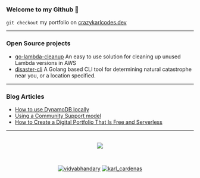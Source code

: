 ### Welcome to my Github 👾

`git checkout` my portfolio on [crazykarlcodes.dev](https://crazykarlcodes.dev/)

<table><tr>

---
### Open Source projects
<!-- projects starts -->
* [go-lambda-cleanup](https://github.com/karl-cardenas-coding/go-lambda-cleanup) An easy to use solution for cleaning up unused Lambda versions in AWS
* [disaster-cli](https://github.com/karl-cardenas-coding/disaster-cli) A Golang based CLI tool for determining natural catastrophe near you, or a location specified.
<!-- projects ends -->
---

### Blog Articles
<!-- blog starts -->
* [How to use DynamoDB locally](https://crazykarlcodes.dev/posts/2020/08/how-to-use-aws-dynamodb-locally/)
* [Using a Community Support model](https://engineering.statefarm.com/blog/community/)
* [How to Create a Digital Portfolio That Is Free and Serverless](https://crazykarlcodes.dev/posts/2020/07/how-to-create-a-digital-portfolio-that-is-free-and-serverless/)
<!-- blog ends -->
</tr>
<tr>
  
---
  
</tr></table>

<p align="center">
  <a href="https://github.com/karl-cardenas-coding/github-readme-stats">
    <img align="center" src="https://github-readme-stats.vercel.app/api?username=karl-cardenas-coding&show_icons=true&theme=radical" />
  </a>
</p>

<p></br></p>

<p align="center">
  <a href="www.linkedin.com/in/karl-cardenas-mba-4526b258" target="blank"><img src="https://img.shields.io/badge/LinkedIn-0077B5?style=for-the-badge&logo=linkedin&logoColor=white" alt="vidyabhandary"/></a> 
  <a href="https://medium.com/@cardenas88karl" target="blank"><img src="https://img.shields.io/badge/Medium-12100E?style=for-the-badge&logo=medium&logoColor=white" alt="karl_cardenas" /></a> 
</p> 
